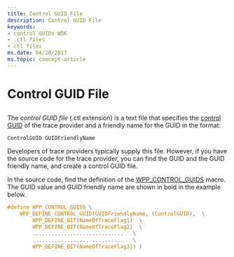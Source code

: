 ```yaml
---
title: Control GUID File
description: Control GUID File
keywords:
- control GUIDs WDK
- .ctl files
- ctl files
ms.date: 04/20/2017
ms.topic: concept-article
---
```


# Control GUID File

## <span id="ddk_control_guid_file_tools"></span><span id="DDK_CONTROL_GUID_FILE_TOOLS"></span>

The *control GUID file* (.ctl extension) is a text file that specifies the [control GUID](control-guid.md) of the trace provider and a friendly name for the GUID in the format:

```
ControlGUID GUIDFriendlyName
```

Developers of trace providers typically supply this file. However, if you have the source code for the trace provider, you can find the GUID and the GUID friendly name, and create a control GUID file.

In the source code, find the definition of the [WPP\_CONTROL\_GUIDS](/previous-versions/windows/hardware/previsioning-framework/ff556186(v=vs.85)) macro. The GUID value and GUID friendly name are shown in bold in the example below.

```C
#define WPP_CONTROL_GUIDS \
    WPP_DEFINE_CONTROL_GUID(GUIDFriendlyName, (ControlGUID),  \
        WPP_DEFINE_BIT(NameOfTraceFlag1)  \
        WPP_DEFINE_BIT(NameOfTraceFlag2)  \
        .............................   \
        .............................   \
        WPP_DEFINE_BIT(NameOfTraceFlag31) )
```
